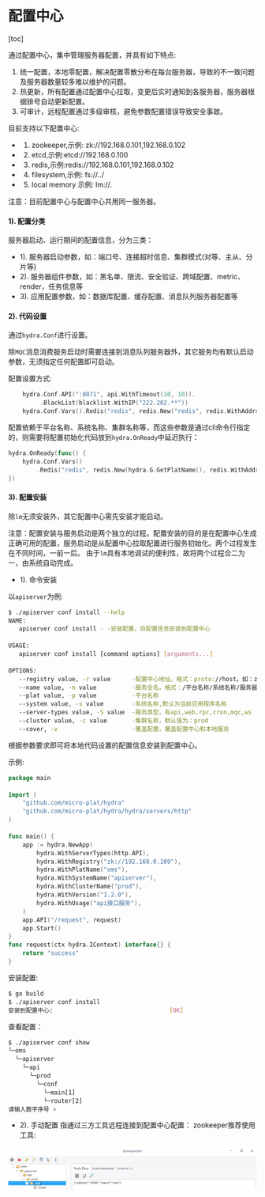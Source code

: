 配置中心
=================================
[toc]

通过配置中心，集中管理服务器配置，并具有如下特点:
1. 统一配置，本地零配置，解决配置零散分布在每台服务器，导致的不一致问题及服务器数量较多难以维护的问题。
2. 热更新，所有配置通过配置中心拉取，变更后实时通知到各服务器，服务器根据排号自动更新配置。
3. 可审计，远程配置通过多级审核，避免参数配置错误导致安全事故。

目前支持以下配置中心:
* 1. zookeeper,示例: zk://192.168.0.101,192.168.0.102
* 2. etcd,示例:etcd://192.168.0.100
* 3. redis,示例:redis://192.168.0.101,192.168.0.102
* 4. filesystem,示例: fs://../
* 5. local memory 示例: lm://.


注意：目前配置中心与配置中心共用同一服务器。

#### 1). 配置分类
服务器启动、运行期间的配置信息，分为三类：
* 1). 服务器启动参数，如：端口号、连接超时信息、集群模式(对等、主从、分片等)
* 2). 服务器组件参数，如：黑名单、限流、安全验证、跨域配置、metric、render，任务信息等
* 3). 应用配置参数，如：数据库配置、缓存配置、消息队列服务器配置等


#### 2). 代码设置
通过`hydra.Conf`进行设置。

除`MQC`消息消费服务启动时需要连接到消息队列服务器外，其它服务均有默认启动参数，无须指定任何配置即可启动。

配置设置方式:
```go
    hydra.Conf.API(":8071", api.WithTimeout(10, 10)).
         .BlackList(blacklist.WithIP("222.202.**"))
    hydra.Conf.Vars().Redis("redis", redis.New("redis", redis.WithAddrs("192.168.0.106")))
```

配置依赖于平台名称、系统名称、集群名称等，而这些参数是通过cli命令行指定的，则需要将配置初始化代码放到`hydra.OnReady`中延迟执行：
```go
hydra.OnReady(func() {    
    hydra.Conf.Vars()
        .Redis("redis", redis.New(hydra.G.GetPlatName(), redis.WithAddrs("192.168.0.106")))
})

```


#### 3). 配置安装

除`lm`无须安装外，其它配置中心需先安装才能启动。

注意：配置安装与服务启动是两个独立的过程。配置安装的目的是在配置中心生成正确可用的配置，服务启动是从配置中心拉取配置进行服务初始化。两个过程发生在不同时间，一前一后。 由于`lm`具有本地调试的便利性，故将两个过程合二为一，由系统自动完成。



* 1). 命令安装

以`apiserver`为例:
```sh
$ ./apiserver conf install --help
NAME:
   apiserver conf install - -安装配置，将配置信息安装到配置中心

USAGE:
   apiserver conf install [command options] [arguments...]

OPTIONS:
   --registry value, -r value      -配置中心地址。格式：proto://host。如：zk://ip1,ip2  或 fs://../ 
   --name value, -n value          -服务全名，格式：/平台名称/系统名称/服务器类型/集群名称
   --plat value, -p value          -平台名称
   --system value, -s value        -系统名称,默认为当前应用程序名称
   --server-types value, -S value  -服务类型，有api,web,rpc,cron,mqc,ws
   --cluster value, -c value       -集群名称，默认值为：prod
   --cover, -v                     -覆盖配置，覆盖配置中心和本地服务
```

根据参数要求即可将本地代码设置的配置信息安装到配置中心。

示例:
```go
package main

import (
	"github.com/micro-plat/hydra"
	"github.com/micro-plat/hydra/hydra/servers/http"
)

func main() {
	app := hydra.NewApp(
		hydra.WithServerTypes(http.API),
		hydra.WithRegistry("zk://192.168.0.109"),
		hydra.WithPlatName("oms"),
		hydra.WithSystemName("apiserver"),
		hydra.WithClusterName("prod"),
		hydra.WithVersion("1.2.0"),
		hydra.WithUsage("api接口服务"),
	)
	app.API("/request", request)
	app.Start()
}
func request(ctx hydra.IContext) interface{} {
	return "success"
}
```

安装配置:

```sh
$ go build
$ ./apiserver conf install
安装到配置中心:                                 [OK]
```
查看配置：
```sh
$ ./apiserver conf show
└─oms
  └─apiserver
    └─api
      └─prod
        └─conf
          └─main[1]
          └─router[2]
请输入数字序号 > 
```

* 2). 手动配置
 指通过三方工具远程连接到配置中心配置：
 zookeeper推荐使用工具:

![zooInspector](/02component/imgs/zooInspector.png)


